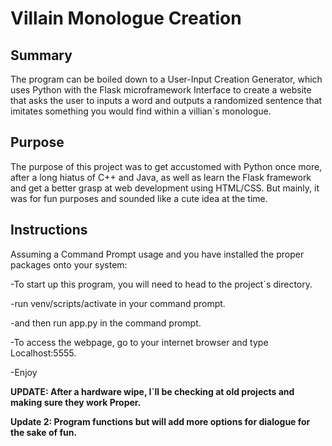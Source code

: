 # Villain Monologue Creation

## Summary
The program can be boiled down to a User-Input Creation Generator, which uses Python with the Flask microframework Interface to create a website that asks the user to inputs a word and outputs a randomized sentence that imitates something you would find within a villian`s monologue.

## Purpose
The purpose of this project was to get accustomed with Python once more, after a long hiatus of C++ and Java, as well as learn the Flask framework and get a better grasp at web development using HTML/CSS. But mainly, it was for fun purposes and sounded like a cute idea at the time.

## Instructions
Assuming a Command Prompt usage and you have installed the proper packages onto your system:

-To start up this program, you will need to head to the project`s directory.

-run venv/scripts/activate in your command prompt.

-and then run app.py in the command prompt. 

-To access the webpage, go to your internet browser and type Localhost:5555.

-Enjoy




**UPDATE: After a hardware wipe, I`ll be checking at old projects and making sure they work Proper.**

**Update 2: Program functions but will add more options for dialogue for the sake of fun.**



